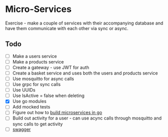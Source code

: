 # Micro-Services
Exercise - make a couple of services with their accompanying database and have them communicate with each other via sync or async.

## Todo
- [ ] Make a users service
- [ ] Make a products service
- [ ] Create a gateway - use JWT for auth
- [ ] Create a basket service and uses both the users and products service
- [ ] Use mosquitto for async calls
- [ ] Use grpc for sync calls
- [ ] Use UUIDs
- [ ] Use IsActive = false when deleting
- [x] Use go modules
- [ ] Add mocked tests
- [ ] Figure out how to [build microservices in go](https://www.google.com/search?q=go+microservices+example&oq=go+microservices+example&aqs=chrome.0.69i59j69i64l3j69i60l2.1650j0j7&sourceid=chrome&ie=UTF-8)
- [ ] Build out activity for a user - can use acync calls through mosquitto and sync calls to get activity
- [ ] [swagger](https://github.com/go-swagger/go-swagger)
